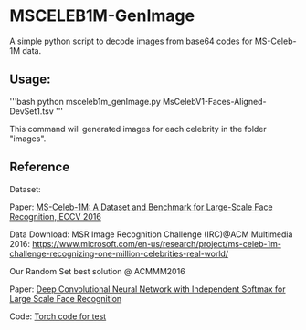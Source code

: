 # MSCELEB1M-GenImage

A simple python script to decode images from base64 codes for MS-Celeb-1M data.

## Usage:

'''bash
python msceleb1m_genImage.py MsCelebV1-Faces-Aligned-DevSet1.tsv
'''

This command will generated images for each celebrity in the folder "images".


## Reference
Dataset: 

Paper: [MS-Celeb-1M: A Dataset and Benchmark for Large-Scale Face Recognition, ECCV 2016](http://link.springer.com/chapter/10.1007%2F978-3-319-46487-9_6)

Data Download: MSR Image Recognition Challenge (IRC)@ACM Multimedia 2016: https://www.microsoft.com/en-us/research/project/ms-celeb-1m-challenge-recognizing-one-million-celebrities-real-world/


Our Random Set best solution @ ACMMM2016 

Paper: [Deep Convolutional Neural Network with Independent Softmax for Large Scale Face Recognition](http://dl.acm.org/citation.cfm?doid=2964284.2984060)

Code: [Torch code for test](https://github.com/wuyuebupt/msceleb2016acmmm)
